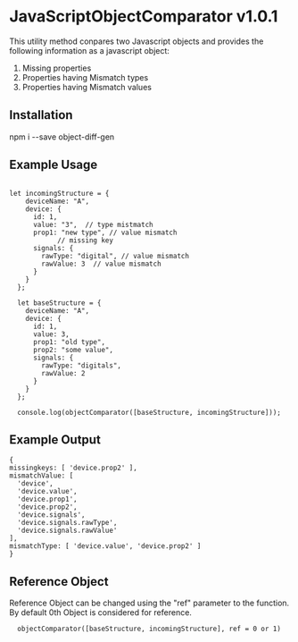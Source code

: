 # JavaScriptObjectComparator v1.0.1

This utility method conpares two Javascript objects and provides the following information as a javascript object:

1. Missing properties
2. Properties having Mismatch types
3. Properties having Mismatch values

## Installation

npm i --save object-diff-gen

## Example Usage

```import objectComparator from '@arijit.sil/object-diff-gen';

let incomingStructure = {
    deviceName: "A",
    device: { 
      id: 1,
      value: "3",  // type mistmatch
      prop1: "new type", // value mismatch
            // missing key
      signals: {
        rawType: "digital", // value mismatch
        rawValue: 3  // value mismatch
      }
    }
  };
  
  let baseStructure = {
    deviceName: "A",
    device: {
      id: 1,
      value: 3,
      prop1: "old type",
      prop2: "some value",
      signals: {
        rawType: "digitals",
        rawValue: 2
      }
    }
  };

  console.log(objectComparator([baseStructure, incomingStructure]));
  ```

  ## Example Output

  ```
  {
  missingkeys: [ 'device.prop2' ],
  mismatchValue: [
    'device',
    'device.value',
    'device.prop1',
    'device.prop2',
    'device.signals',
    'device.signals.rawType',
    'device.signals.rawValue'
  ],
  mismatchType: [ 'device.value', 'device.prop2' ]
}
  ```

  ## Reference Object

  Reference Object can be changed using the "ref" parameter to the function.
  By default 0th Object is considered for reference.

```
  objectComparator([baseStructure, incomingStructure], ref = 0 or 1)
  ```





